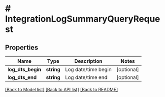 # # IntegrationLogSummaryQueryRequest

## Properties

Name | Type | Description | Notes
------------ | ------------- | ------------- | -------------
**log_dts_begin** | **string** | Log date/time begin | [optional]
**log_dts_end** | **string** | Log date/time end | [optional]

[[Back to Model list]](../../README.md#models) [[Back to API list]](../../README.md#endpoints) [[Back to README]](../../README.md)
